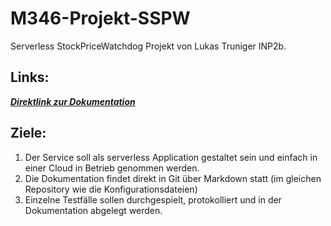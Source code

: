 # M346-Projekt-SSPW
Serverless StockPriceWatchdog Projekt von Lukas Truniger INP2b.
## Links:
[***Direktlink zur Dokumentation***](Dokumentation/Dokumentation.md)

## Ziele:

1. Der Service soll als serverless Application gestaltet sein und einfach in einer Cloud in Betrieb genommen werden. 
2. Die Dokumentation findet direkt in Git über Markdown statt (im gleichen Repository wie die Konfigurationsdateien)
3. Einzelne Testfälle sollen durchgespielt, protokolliert und in der Dokumentation abgelegt werden.

